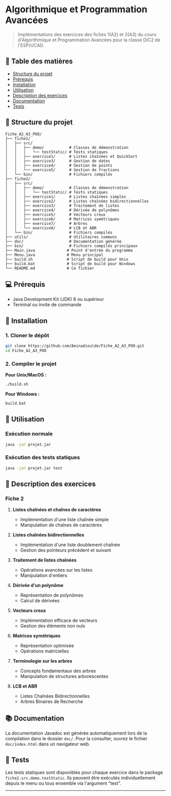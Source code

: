 # Algorithmique et Programmation Avancées

> Implémentations des exercices des fiches 1(A2) et 2(A3) du cours d'Algorithmique et Programmation Avancées pour la classe DIC2 de l'ESP/UCAD.

## 📑 Table des matières

- [Structure du projet](#-structure-du-projet)
- [Prérequis](#-prérequis)
- [Installation](#-installation)
- [Utilisation](#-utilisation)
- [Description des exercices](#-description-des-exercices)
- [Documentation](#-documentation)
- [Tests](#-tests)

## 📂 Structure du projet

```
Fiche_A2_A3_POO/
├── fiche1/
│   ├── src/
│   │   ├── demo/           # Classes de démonstration
│   │   │   └── testStatic/ # Tests statiques
│   │   ├── exercice1/      # Listes chaînées et QuickSort
│   │   ├── exercice3/      # Gestion de dates
│   │   ├── exercice4/      # Gestion de points
│   │   └── exercice5/      # Gestion de fractions
│   └── bin/                # Fichiers compilés
├── fiche2/
│   ├── src/
│   │   ├── demo/           # Classes de démonstration
│   │   │   └── testStatic/ # Tests statiques
│   │   ├── exercice1/      # Listes chaînées simples
│   │   ├── exercice2/      # Listes chaînées bidirectionnelles
│   │   ├── exercice3/      # Traitement de listes
│   │   ├── exercice4/      # Dérivée de polynômes
│   │   ├── exercice5/      # Vecteurs creux
│   │   ├── exercice6/      # Matrices symétriques
│   │   ├── exercice7/      # Arbres
│   │   └── exercice8/      # LCB et ABR
│   └── bin/                # Fichiers compilés
├── utils/                  # Utilitaires communs
├── doc/                    # Documentation générée
├── bin/                    # Fichiers compilés principaux
├── Main.java              # Point d'entrée du programme
├── Menu.java              # Menu principal
├── build.sh               # Script de build pour Unix
├── build.bat              # Script de build pour Windows
└── README.md              # Ce fichier
```

## 💻 Prérequis

- Java Development Kit (JDK) 8 ou supérieur
- Terminal ou invite de commande

## 🚀 Installation

### 1. Cloner le dépôt

```bash
git clone https://github.com/Aminadioulde/Fiche_A2_A3_POO.git
cd Fiche_A2_A3_POO
```

### 2. Compiler le projet

**Pour Unix/MacOS :**

```bash
./build.sh
```

**Pour Windows :**

```bash
build.bat
```

## 🔧 Utilisation

### Exécution normale

```bash
java -jar projet.jar
```

### Exécution des tests statiques

```bash
java -jar projet.jar test
```

## 📝 Description des exercices

### Fiche 2

1. **Listes chaînées et chaînes de caractères**

   - Implémentation d'une liste chaînée simple
   - Manipulation de chaînes de caractères

2. **Listes chaînées bidirectionnelles**

   - Implémentation d'une liste doublement chaînée
   - Gestion des pointeurs précédent et suivant

3. **Traitement de listes chaînées**

   - Opérations avancées sur les listes
   - Manipulation d'entiers

4. **Dérivée d'un polynôme**

   - Représentation de polynômes
   - Calcul de dérivées

5. **Vecteurs creux**

   - Implémentation efficace de vecteurs
   - Gestion des éléments non nuls

6. **Matrices symétriques**

   - Représentation optimisée
   - Opérations matricielles

7. **Terminologie sur les arbres**

   - Concepts fondamentaux des arbres
   - Manipulation de structures arborescentes

8. **LCB et ABR**
   - Listes Chaînées Bidirectionnelles
   - Arbres Binaires de Recherche

## 📚 Documentation

La documentation Javadoc est générée automatiquement lors de la compilation dans le dossier `doc/`.
Pour la consulter, ouvrez le fichier `doc/index.html` dans un navigateur web.

## 🧪 Tests

Les tests statiques sont disponibles pour chaque exercice dans le package `fiche2.src.demo.testStatic`.
Ils peuvent être exécutés individuellement depuis le menu ou tous ensemble via l'argument "test".

---
